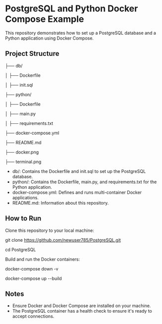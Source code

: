 # PostgreSQL and Python Docker Compose Example
This repository demonstrates how to set up a PostgreSQL database and a Python application using Docker Compose.
## Project Structure

├── db/

│   ├── Dockerfile

│   ├── init.sql

├── python/

│   ├── Dockerfile

│   ├── main.py

│   ├── requirements.txt

├── docker-compose.yml

├── README.md

├── docker.png

├── terminal.png

- db/: Contains the Dockerfile and init.sql to set up the PostgreSQL database.
- python/: Contains the Dockerfile, main.py, and requirements.txt for the Python application.
- docker-compose.yml: Defines and runs multi-container Docker applications.
- README.md: Information about this repository.

## How to Run

Clone this repository to your local machine:

git clone https://github.com/newuser785/PostgreSQL.git

cd PostgreSQL

Build and run the Docker containers:

docker-compose down -v

docker-compose up --build

## Notes

- Ensure Docker and Docker Compose are installed on your machine.
- The PostgreSQL container has a health check to ensure it's ready to accept connections.
